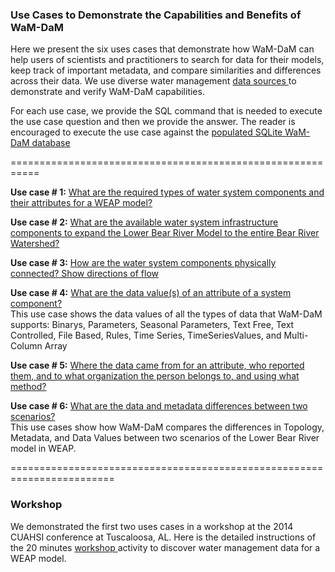 ### Use Cases to Demonstrate the Capabilities and Benefits of WaM-DaM

Here we present the six uses cases that demonstrate how WaM-DaM can help users of scientists and practitioners to search for data for their models, keep track of important metadata, and compare similarities and differences across their data. We use diverse water management <a href="https://github.com/amabdallah/WaM-DaM/blob/master/02UseCases/UseCases/Data_Sources.md" target="_blank"> data sources </a> to demonstrate and verify WaM-DaM capabilities.

For each use case, we provide the SQL command that is needed to execute the use case question and then we provide the answer. The reader is encouraged to execute the use case against the <a href="https://github.com/amabdallah/WaM-DaM/blob/master/02UseCases/UseCases/SQLite_Instructions.md" target="_blank"> populated SQLite WaM-DaM database </a>   

===========================================================

**Use case # 1:** <a href="https://github.com/amabdallah/WaM-DaM/blob/master/02UseCases/UseCases/Use_Case1.md" target="_blank"> What are the required types of water system components and their attributes for a WEAP model? </a>   

**Use case # 2:** <a href="https://github.com/amabdallah/WaM-DaM/blob/master/02UseCases/UseCases/Use_Case2.md" target="_blank"> What are the available water system infrastructure components to expand the Lower Bear River Model to the entire Bear River Watershed? </a>   


**Use case # 3:** <a href="https://github.com/amabdallah/WaM-DaM/blob/master/02UseCases/UseCases/Use_Case3.md" target="_blank"> How are the water system components physically connected? Show directions of flow </a>  

**Use case # 4:** <a href="https://github.com/amabdallah/WaM-DaM/blob/master/02UseCases/UseCases/Use_Case4.md" target="_blank"> What are the data value(s) of an attribute of a system component? </a>  
This use case shows the data values of all the types of data that WaM-DaM supports: Binarys, Parameters, Seasonal Parameters, Text Free, Text Controlled, File Based, Rules, Time Series, TimeSeriesValues, and Multi-Column Array 

**Use case # 5:** <a href="https://github.com/amabdallah/WaM-DaM/blob/master/02UseCases/UseCases/Use_Case5.md" target="_blank"> Where the data came from for an attribute, who reported them, and to what organization the person belongs to, and using what method? </a>  

**Use case # 6:** <a href="https://github.com/amabdallah/WaM-DaM/blob/master/02UseCases/UseCases/Use_Case6.md" target="_blank"> What are the data and metadata differences between two scenarios? </a>  
This use cases show how WaM-DaM compares the differences in Topology, Metadata, and Data Values between two scenarios of the Lower Bear River model in WEAP.   
 

========================================================================
### Workshop

We demonstrated the first two uses cases in a workshop at the 2014 CUAHSI conference at Tuscaloosa, AL. Here is the detailed instructions of the 20 minutes <a href="https://github.com/amabdallah/WaM-DaM/tree/master/01Documentation/05Workshop" target="_blank"> workshop </a>  activity to discover water management data for a WEAP model. 



